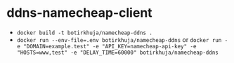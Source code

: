 # ddns-namecheap-client
* `docker build -t botirkhuja/namecheap-ddns .`
* `docker run --env-file=.env botirkhuja/namecheap-ddns` or `docker run -e "DOMAIN=example.test" -e "API_KEY=namecheap-api-key" -e "HOSTS=www,test" -e "DELAY_TIME=60000" botirkhuja/namecheap-ddns`

